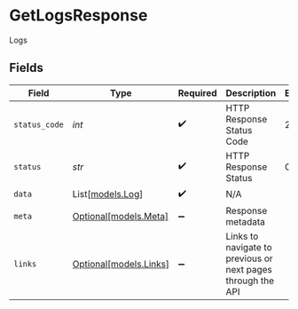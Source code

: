 # GetLogsResponse

Logs


## Fields

| Field                                                       | Type                                                        | Required                                                    | Description                                                 | Example                                                     |
| ----------------------------------------------------------- | ----------------------------------------------------------- | ----------------------------------------------------------- | ----------------------------------------------------------- | ----------------------------------------------------------- |
| `status_code`                                               | *int*                                                       | :heavy_check_mark:                                          | HTTP Response Status Code                                   | 200                                                         |
| `status`                                                    | *str*                                                       | :heavy_check_mark:                                          | HTTP Response Status                                        | OK                                                          |
| `data`                                                      | List[[models.Log](../models/log.md)]                        | :heavy_check_mark:                                          | N/A                                                         |                                                             |
| `meta`                                                      | [Optional[models.Meta]](../models/meta.md)                  | :heavy_minus_sign:                                          | Response metadata                                           |                                                             |
| `links`                                                     | [Optional[models.Links]](../models/links.md)                | :heavy_minus_sign:                                          | Links to navigate to previous or next pages through the API |                                                             |